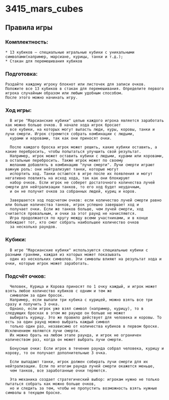 # 3415_mars_cubes
## Правила игры
### Комплектность:
    * 13 кубиков — специальные игральные кубики с уникальными символами(например, марсиане, курицы, танки и т.д.);
    * Стакан для перемешивания кубиков

### Подготовка:
    Раздайте каждому игроку блокнот или листочек для записи очков.
    Положите все 13 кубиков в стакан для перемешивания. Определите первого игрока случайным образом или любым удобным способом. 
    После этого можно начинать игру.

### Ход игры:
      В игре "Марсианские кубики" целью каждого игрока является заработать как можно больше очков. В начале хода игрок бросает
      все кубики, на которых могут выпасть люди, куры, коровы, танки и лучи смерти. Игрок стремится собрать комбинации с людьми,
      курами и коровами, так как они приносят очки. 
      
      После каждого броска игрок может решить, какие кубики оставить, а какие перебросить, чтобы попытаться улучшить свой результат.
      Например, игрок может оставить кубики с людьми, курами или коровами, а остальные перебросить. Также игрок может по своему 
      желанию добавлять в комбинацию "лучи смерти". Лучи смерти играют важную роль: они нейтрализуют танки, которые могут 
      испортить ход. Танки остаются в игре после их появления и могут негативно повлиять на исход хода, так как они блокируют 
      набор очков. Если игрок не соберет достаточного количества лучей смерти для нейтрализации танков, то его ход будет неудачным,
      и он не получит очков за собранных людей, куриц и коров. 
      
      Завершается ход подсчетом очков: если количество лучей смерти равно или больше количества танков, игрок успешно завершает ход и 
      получает очки. Если же танков больше, чем лучей смерти, ход считается провальным, и очки за этот раунд не начисляются.
      Игра продолжается по кругу между всеми участниками, и в конце побеждает тот, кто смог собрать наибольшее количество очков
      за несколько раундов.

### Кубики:
      В игре "Марсианские кубики" используются специальные кубики с разными гранями, каждая из которых может показывать
      один из нескольких символов. Эти символы влияют на результат хода и очки, которые игрок может заработать.

### Подсчёт очков:
      Человек, Курица и Корова приносят по 1 очку каждый, и игрок может взять любое количество кубиков с одним и тем же
      символом за один бросок.
      Например, если выпали три кубика с курицей, можно взять все три сразу и получить 3 очка.
      Однако, если игрок уже взял символ (например, курицу), то в следующих бросках в этом же раунде он больше не может
      выбирать курицу. Это же правило действует для человека и коровы. То есть за один раунд можно выбрать каждый символ 
      только один раз, независимо от количества кубиков в первом броске. Исключением являются лучи смерти. 
      Их можно брать на любом этапе раунда, и игрок не ограничен количеством раз, когда он может выбрать лучи смерти.
      
      Бонусные очки: Если игрок в течение раунда собрал человека, курицу и корову, то он получает дополнительные 3 очка.
      
      Если выпадают танки, игрок должен собирать лучи смерти для их нейтрализации. Если по итогам раунда лучей смерти окажется меньше,
      чем танков, все заработанные очки теряются.
      
      Эта механика создает стратегический выбор: игрокам нужно не только пытаться собрать как можно больше очков,
      но и следить за тем, чтобы не пропустить возможность взять нужные символы в текущем броске.
